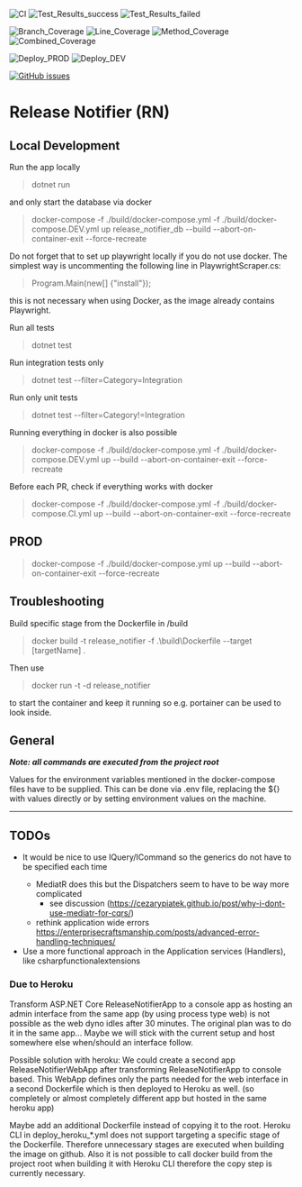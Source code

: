 ![CI](https://github.com/leherv/ReleaseNotifier/actions/workflows/build.yml/badge.svg)
![Test_Results_success](https://img.shields.io/endpoint?url=https://gist.githubusercontent.com/leherv/f3101ad56d43a3586c957e2d6a36e458/raw/testresult_success.json&color=brightgreen)
![Test_Results_failed](https://img.shields.io/endpoint?url=https://gist.githubusercontent.com/leherv/f3101ad56d43a3586c957e2d6a36e458/raw/testresult_failed.json)

![Branch_Coverage](badge_combined.svg)
![Line_Coverage]()
![Method_Coverage]()
![Combined_Coverage]()

![Deploy_PROD](https://github.com/leherv/ReleaseNotifier/actions/workflows/deploy_PROD.yml/badge.svg)
![Deploy_DEV](https://github.com/leherv/ReleaseNotifier/actions/workflows/deploy_heroku_DEV.yml/badge.svg)

[![GitHub issues](https://img.shields.io/github/issues/leherv/ReleaseNotifier)](https://github.com/leherv/ReleaseNotifier/issues)




# Release Notifier (RN)

## Local Development
Run the app locally
> dotnet run

and only start the database via docker 
> docker-compose -f ./build/docker-compose.yml -f ./build/docker-compose.DEV.yml up release_notifier_db --build --abort-on-container-exit --force-recreate

Do not forget that to set up playwright locally if you do not use docker. The simplest way is uncommenting the following line in PlaywrightScraper.cs:
> Program.Main(new[] {"install"});

this is not necessary when using Docker, as the image already contains Playwright.

Run all tests
> dotnet test

Run integration tests only
> dotnet test --filter=Category=Integration

Run only unit tests
> dotnet test --filter=Category!=Integration

Running everything in docker is also possible
> docker-compose -f ./build/docker-compose.yml -f ./build/docker-compose.DEV.yml up --build --abort-on-container-exit --force-recreate

Before each PR, check if everything works with docker
> docker-compose -f ./build/docker-compose.yml -f ./build/docker-compose.CI.yml up --build --abort-on-container-exit --force-recreate


## PROD
> docker-compose -f ./build/docker-compose.yml up --build --abort-on-container-exit --force-recreate


## Troubleshooting
Build specific stage from the Dockerfile in /build
> docker build -t release_notifier -f .\build\Dockerfile --target [targetName] .

Then use
> docker run -t -d release_notifier

to start the container and keep it running so e.g. portainer can be used to look inside.


## General 
***Note: all commands are executed from the project root***

Values for the environment variables mentioned in the docker-compose files have to be supplied. This can be done via .env file, replacing
the ${} with values directly or by setting environment values on the machine.

___
## TODOs
* It would be nice to use IQuery<TQueryResult>/ICommand<TCommandResult> so the generics do not have to be specified each time
  * MediatR does this but the Dispatchers seem to have to be way more complicated
    * see discussion (https://cezarypiatek.github.io/post/why-i-dont-use-mediatr-for-cqrs/)
  * rethink application wide errors https://enterprisecraftsmanship.com/posts/advanced-error-handling-techniques/
* Use a more functional approach in the Application services (Handlers), like csharpfunctionalextensions

### Due to Heroku
Transform ASP.NET Core ReleaseNotifierApp to a console app as hosting an admin interface from the same app (by using process type web) is not possible as the 
web dyno idles after 30 minutes. The original plan was to do it in the same app... Maybe we will stick with the current setup and host somewhere else when/should
an interface follow.

Possible solution with heroku: We could create a second app ReleaseNotifierWebApp after transforming ReleaseNotifierApp to console based. This WebApp 
defines only the parts needed for the web interface in a second Dockerfile which is then deployed to Heroku as well. (so completely or almost completely different app but hosted in the same heroku app)

Maybe add an additional Dockerfile instead of copying it to the root. Heroku CLI in deploy_heroku_*.yml does not
support targeting a specific stage of the Dockerfile. Therefore unnecessary stages are executed when building the image
on github. Also it is not possible to call docker build from the project root when building it with Heroku CLI therefore
the copy step is currently necessary.


